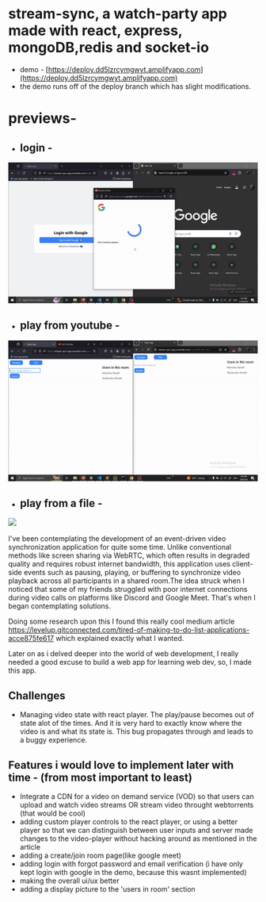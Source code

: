 # stream-sync, a watch-party app made with react, express, mongoDB,redis and socket-io 

- demo - [https://deploy.dd5lzrcymgwyt.amplifyapp.com](https://deploy.dd5lzrcymgwyt.amplifyapp.com)
- the demo runs off of the deploy branch which has slight modifications.

# previews-

 - ## login - 
![](https://github.com/taketec/stream-sync/blob/main/previews/login.gif)


 - ## play from youtube - 
![](https://github.com/taketec/stream-sync/blob/main/previews/youtube.gif)


 - ## play from a file - 
![](https://github.com/taketec/stream-sync/blob/main/previews/file.gif)


I've been contemplating the development of an event-driven video synchronization application for quite some time. Unlike conventional methods like screen sharing via WebRTC, which often results in degraded quality and requires robust internet bandwidth, this application uses client-side events such as pausing, playing, or buffering to synchronize video playback across all participants in a shared room.The idea struck when I noticed that some of my friends struggled with poor internet connections during video calls on platforms like Discord and Google Meet. That's when I began contemplating solutions.

Doing some research upon this I found this really cool medium article https://levelup.gitconnected.com/tired-of-making-to-do-list-applications-acce875fe617 which explained exactly what I wanted.

Later on as i delved deeper into the world of web development, I really needed a good excuse to build a web app for learning web dev, so, I made this app.

## Challenges
- Managing video state with react player. The play/pause becomes out of state alot of the times. And it is very hard to exactly know where the video is and what its state is. This bug propagates through and leads to a buggy experience.
  

## Features i would love to implement later with time - (from most important to least)
- Integrate a CDN for a video on demand service (VOD) so that users can upload and watch video streams OR stream video throught webtorrents (that would be cool)
- adding custom player controls to the react player, or using a better player so that we can distinguish between user inputs and server made changes to the video-player without hacking around as mentioned in the article
- adding a create/join room page(like google meet)
- adding login with forgot password and email verification (i have only kept login with google in the demo, because this wasnt implemented)
- making the overall ui/ux better
- adding a display picture to the 'users in room' section
   
